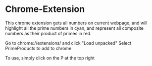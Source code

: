 # Chrome-Extension

This chrome extension gets all numbers on current webpage, and will
highlight all the prime numbers in cyan, and represent all composite numbers
as their product of primes in red.

Go to chrome://extensions/ and click "Load unpacked"
Select PrimeProducts to add to chrome

To use, simply click on the P at the top right
